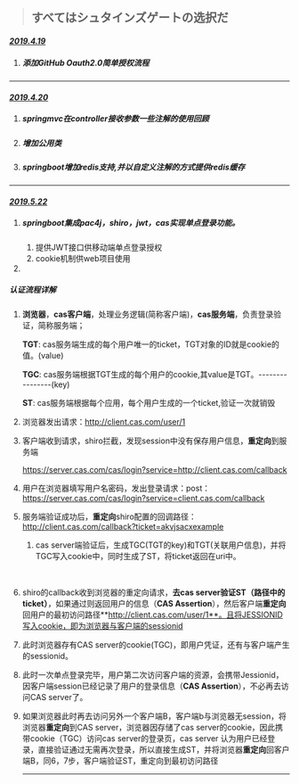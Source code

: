 > ## すべてはシュタインズゲートの选択だ

#### *<u>2019.4.19</u>*

1. ##### 添加GitHub Oauth2.0简单授权流程

------

#### *<u>2019.4.20</u>*

1. ##### springmvc在controller接收参数一些注解的使用回顾

2. ##### 增加公用类

3. ##### springboot增加redis支持,并以自定义注解的方式提供redis缓存

------

#### *<u>2019.5.22</u>*

1. ##### springboot集成pac4j，shiro，jwt，cas实现单点登录功能。

   1. 提供JWT接口供移动端单点登录授权
   2. cookie机制供web项目使用

2. 

   ##### 认证流程详解

   1. **浏览器**，**cas客户端**，处理业务逻辑(简称客户端)，**cas服务端**，负责登录验证，简称服务端；

      **TGT**:  cas服务端生成的每个用户唯一的ticket，TGT对象的ID就是cookie的值。(value)

      **TGC**:  cas服务端根据TGT生成的每个用户的cookie,其value是TGT。----------------(key)

      **ST**:    cas服务端根据每个应用，每个用户生成的一个ticket,验证一次就销毁

      

   2. 浏览器发出请求：http://client.cas.com/user/1

      

   3. 客户端收到请求，shiro拦截，发现session中没有保存用户信息，**重定向**到服务端

      https://server.cas.com/cas/login?service=http://client.cas.com/callback

      

   4. 用户在浏览器填写用户名密码，发出登录请求：post：https://server.cas.com/cas/login?service=client.cas.com/callback

      

   5. 服务端验证成功后，**重定向**shiro配置的回调路径：http://client.cas.com/callback?ticket=akvjsacxexample

      1. cas server端验证后，生成TGC(TGT的key)和TGT(关联用户信息)，并将TGC写入cookie中，同时生成了ST，将ticket返回在uri中。

         ​	

   6. shiro的callback收到浏览器的重定向请求，**去cas server验证ST（路径中的ticket）**，如果通过则返回用户的信息（**CAS Assertion**），然后客户端**重定向**回用户的最初访问路径**http://client.cas.com/user/1**。且将JESSIONID写入cookie，即为浏览器与客户端的sessionid

      

   7. 此时浏览器存有CAS server的cookie(TGC)，即用户凭证，还有与客户端产生的sessionid。

      

   8. 此时一次单点登录完毕，用户第二次访问客户端的资源，会携带Jessionid，因客户端session已经记录了用户的登录信息（**CAS Assertion**），不必再去访问CAS server了。

      

   9. 如果浏览器此时再去访问另外一个客户端B，客户端b与浏览器无session，将浏览器**重定向**到CAS server，浏览器因存储了cas server的cookie，因此携带cookie（TGC）访问cas server的登录页，cas server 认为用户已经登录，直接验证通过无需再次登录，所以直接生成ST，并将浏览器**重定向**回客户端B，同6，7步，客户端验证ST，重定向到最初访问路径

      ------

      

   
